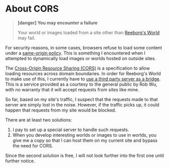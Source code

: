 # About CORS

> **\[danger\] You may encounter a failure**
>
> Your world or images loaded from a site other than [Reeborg's World](http://reeborg.ca) may fail.

For security reasons, in some cases, browsers refuse to load some content under a [same-origin policy](https://developer.mozilla.org/en-US/docs/Web/Security/Same-origin_policy). This is something I encountered when I attempted to dynamically load images or worlds hosted on outside sites.

The [Cross-Origin Resource Sharing \(CORS\)](https://enable-cors.org/) is a specification to allow loading resources across domain boundaries. In order for Reeborg's World to make use of this, I currently have to [use a third party server as a bridge](https://github.com/Rob--W/cors-anywhere/).  This is a service provided as a courtesy to the general public by Rob Wu, with no warranty that it will accept requests from sites like mine.

So far, based on my site's traffic, I suspect that the requests made to that server are simply lost in the noise. However, if the traffic picks up, it could happen that requests from my site would be blocked.

There are at least two solutions:

1. I pay to set up a special server to handle such requests. 
2. When you develop interesting worlds or images to use in worlds, you give me a copy so that I can host them on my current site and bypass the need for CORS.

Since the second solution is free, I will not look further into the first one until further notice.

